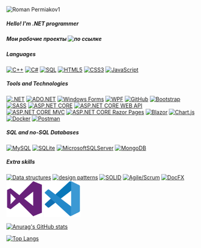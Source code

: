 ![Roman Permiakov1](https://user-images.githubusercontent.com/77540319/144228987-a705f6fc-2d97-4ad0-b65c-6dd94e7d6218.jpg)

##### Hello! I'm .NET programmer

##### Мои рабочие проекты ![по ссылке](https://github.com/stars/Presstomsk/lists/my-stack) 

##### Languages
[![C++](https://img.shields.io/badge/c++-%23DD0031.svg?style=for-the-badge&logo=c%2B%2B&logoColor=white)](https://github.com/Presstomsk)
[![C#](https://img.shields.io/badge/c%23-%23DD0031.svg?style=for-the-badge&logo=c-sharp&logoColor=white)](https://github.com/Presstomsk)
[![SQL](https://img.shields.io/badge/SQL-%23DD0031.svg?style=for-the-badge&logo=mysql&logoColor=white)](https://github.com/Presstomsk)
[![HTML5](https://img.shields.io/badge/html5-%23DD0031.svg?style=for-the-badge&logo=html5&logoColor=white)](https://github.com/Presstomsk)
[![CSS3](https://img.shields.io/badge/css3-%23DD0031.svg?style=for-the-badge&logo=css3&logoColor=white)](https://github.com/Presstomsk)
[![JavaScript](https://img.shields.io/badge/javascript-%23DD0031.svg?style=for-the-badge&logo=javascript&logoColor=%23F7DF1E)](https://github.com/Presstomsk)

##### Tools and Technologies 
[![.NET](https://img.shields.io/badge/.NET-%230170FE?style=for-the-badge&logo=.net&logoColor=white)](https://github.com/Presstomsk)
[![ADO.NET](https://img.shields.io/badge/ADO.NET-%230170FE?style=for-the-badge&logo=c-sharp&logoColor=white)](https://github.com/Presstomsk)
[![Windows Forms](https://img.shields.io/badge/winforms-%230170FE?style=for-the-badge&logo=c-sharp&logoColor=white)](https://github.com/Presstomsk)
[![WPF](https://img.shields.io/badge/WPF-%230170FE?style=for-the-badge&logo=c-sharp&logoColor=white)](https://github.com/Presstomsk)
[![GitHub](https://img.shields.io/badge/github-%230170FE?style=for-the-badge&logo=github&logoColor=white)](https://github.com/Presstomsk)
[![Bootstrap](https://img.shields.io/badge/bootstrap-%230170FE?style=for-the-badge&logo=bootstrap&logoColor=white)](https://github.com/Presstomsk)
[![SASS](https://img.shields.io/badge/SASS-%230170FE?style=for-the-badge&logo=SASS&logoColor=white)](https://github.com/Presstomsk)
[![ASP.NET CORE](https://img.shields.io/badge/ASP.NET&nbsp;CORE-%230170FE?style=for-the-badge&logo=.net&logoColor=white)](https://github.com/Presstomsk)
[![ASP.NET CORE WEB API](https://img.shields.io/badge/ASP.NET&nbsp;CORE&nbsp;WEB&nbsp;API-%230170FE?style=for-the-badge&logo=.net&logoColor=white)](https://github.com/Presstomsk)
[![ASP.NET CORE MVC](https://img.shields.io/badge/ASP.NET&nbsp;CORE&nbsp;MVC-%230170FE?style=for-the-badge&logo=.net&logoColor=white)](https://github.com/Presstomsk)
[![ASP.NET CORE Razor Pages](https://img.shields.io/badge/ASP.NET&nbsp;CORE&nbsp;Razor&nbsp;Pages-%230170FE?style=for-the-badge&logo=.net&logoColor=white)](https://github.com/Presstomsk)
[![Blazor](https://img.shields.io/badge/blazor-%230170FE?style=for-the-badge&logo=blazor&logoColor=white)](https://github.com/Presstomsk)
[![Chart.js](https://img.shields.io/badge/chart.js-%230170FE?style=for-the-badge&logo=chart.js&logoColor=white)](https://github.com/Presstomsk)
[![Docker](https://img.shields.io/badge/docker-%230170FE?style=for-the-badge&logo=docker&logoColor=white)](https://github.com/Presstomsk)
[![Postman](https://img.shields.io/badge/Postman-%230170FE?style=for-the-badge&logo=postman&logoColor=white)](https://github.com/Presstomsk)

##### SQL and no-SQL Databases
[![MySQL](https://img.shields.io/badge/mysql-%23009639.svg?style=for-the-badge&logo=mysql&logoColor=white)](https://github.com/Presstomsk)
[![SQLite](https://img.shields.io/badge/sqlite-%23009639.svg?style=for-the-badge&logo=sqlite&logoColor=white)](https://github.com/Presstomsk)
[![MicrosoftSQLServer](https://img.shields.io/badge/Microsoft%20SQL%20Server-%23009639.svg?style=for-the-badge&logo=microsoft%20sql%20server&logoColor=white)](https://github.com/Presstomsk)
[![MongoDB](https://img.shields.io/badge/MongoDB-%23009639.svg?style=for-the-badge&logo=mongodb&logoColor=white)](https://github.com/Presstomsk)

##### Extra skills
[![Data structures](https://img.shields.io/badge/data%20structures-%23E34F26.svg?style=for-the-badge&logo=&logoColor=white)](https://github.com/Presstomsk)
[![design patterns ](https://img.shields.io/badge/design%20patterns-%23E34F26.svg?style=for-the-badge&logo=&logoColor=white)](https://github.com/Presstomsk)
[![SOLID](https://img.shields.io/badge/solid-%23E34F26.svg?style=for-the-badge&logo=&logoColor=white)](https://github.com/Presstomsk)
[![Agile/Scrum](https://img.shields.io/badge/Scrum-%23E34F26.svg?style=for-the-badge&logo=&logoColor=white)](https://github.com/Presstomsk)
[![DocFX](https://img.shields.io/badge/DocFX-%23E34F26.svg?style=for-the-badge&logo=&logoColor=white)](https://github.com/Presstomsk)
<img name="Microsoft Visual Studio" src="https://github.com/Presstomsk/icons/blob/main/visualstudio-plain.svg" width="95" height="95">
<img name="Visual Studio Code" src="https://github.com/Presstomsk/icons/blob/main/vscode-original.svg" width="95" height="95">


[![Anurag's GitHub stats](https://github-readme-stats.vercel.app/api?username=Presstomsk)](https://github.com/Presstomsk/github-readme-stats)

[![Top Langs](https://github-readme-stats.vercel.app/api/top-langs/?username=Presstomsk&layout=compact)](https://github.com/Presstomsk/github-readme-stats)
